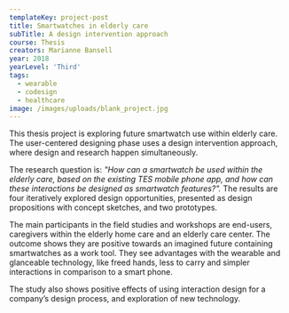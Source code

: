 ```yaml
---
templateKey: project-post
title: Smartwatches in elderly care
subTitle: A design intervention approach
course: Thesis
creators: Marianne Bansell
year: 2018
yearLevel: 'Third'
tags:
  - wearable
  - codesign
  - healthcare
image: /images/uploads/blank_project.jpg
---
```


This thesis project is exploring future smartwatch use within elderly care. The user-centered designing phase uses a design intervention approach, where design and research happen simultaneously.

The research question is: _"How can a smartwatch be used within the elderly care, based on the existing TES mobile phone app, and how can these interactions be designed as smartwatch features?"._ The results are four iteratively explored design opportunities, presented as design propositions with concept sketches, and two prototypes.

The main participants in the field studies and workshops are end-users, caregivers within the elderly home care and an elderly care center. The outcome shows they are positive towards an imagined future containing smartwatches as a work tool. They see advantages with the wearable and glanceable technology, like freed hands, less to carry and simpler interactions in comparison to a smart phone.

The study also shows positive effects of using interaction design for a company’s design process, and exploration of new technology.
